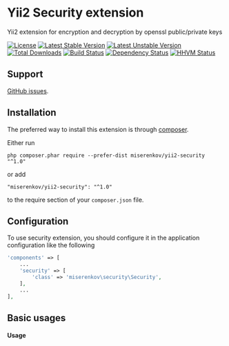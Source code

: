 # Yii2 Security extension
Yii2 extension for encryption and decryption by openssl public/private keys

[![License](https://poser.pugx.org/miserenkov/yii2-security/license)](https://packagist.org/packages/miserenkov/yii2-security)
[![Latest Stable Version](https://poser.pugx.org/miserenkov/yii2-security/v/stable)](https://packagist.org/packages/miserenkov/yii2-security)
[![Latest Unstable Version](https://poser.pugx.org/miserenkov/yii2-security/v/unstable)](https://packagist.org/packages/miserenkov/yii2-security)
[![Total Downloads](https://poser.pugx.org/miserenkov/yii2-security/downloads)](https://packagist.org/packages/miserenkov/yii2-security)
[![Build Status](https://travis-ci.org/miserenkov/yii2-security.svg?branch=master)](https://travis-ci.org/miserenkov/yii2-security)
[![Dependency Status](https://www.versioneye.com/user/projects/5876351c9fb7130049911798/badge.svg?style=flat-square)](https://www.versioneye.com/user/projects/5876351c9fb7130049911798)
[![HHVM Status](http://hhvm.h4cc.de/badge/miserenkov/yii2-security.svg)](http://hhvm.h4cc.de/package/miserenkov/yii2-security)

## Support

[GitHub issues](https://github.com/miserenkov/yii2-security).

## Installation

The preferred way to install this extension is through [composer](http://getcomposer.org/download/).

Either run

```
php composer.phar require --prefer-dist miserenkov/yii2-security "^1.0"
```

or add

```
"miserenkov/yii2-security": "^1.0"
```

to the require section of your `composer.json` file.

## Configuration

To use security extension, you should configure it in the application configuration like the following
```php
'components' => [
    ...
    'security' => [
        'class' => 'miserenkov\security\Security',
    ],
    ...
],
```

## Basic usages

#### Usage